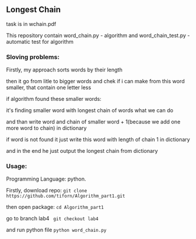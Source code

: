 ## Longest Chain

task is in wchain.pdf

This repository contain word_chain.py - algorithm and word_chain_test.py - automatic test for algorithm

### Sloving problems:

Firstly, my approach sorts words by their length

then it go from litle to bigger words and chek if i can make from this word smaller, that contain one letter less

if algorithm found these smaller words:

it's finding smaller word with longest chain of words what we can do

and than write word and chain of smaller word + 1(because we add one more word to chain) in dictionary

if word is not found it just write this word with length of chain 1 in dictionary

and in the end he just output the longest chain from dictionary

### Usage:

Programming Language: python.

Firstly, download repo:     ```git clone https://github.com/tiforn/Algorithm_part1.git```

then open package:   ```cd Algorithm_part1```

go to branch lab4   ``` git checkout lab4```

and run python file  ```python word_chain.py```
